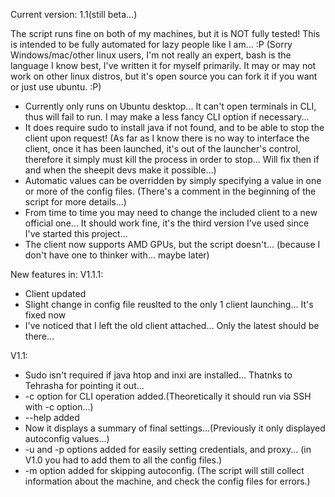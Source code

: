 Current version: 1.1(still beta...)

The script runs fine on both of my machines, but it is NOT fully tested! This is intended to be fully automated for lazy people like I am... :P (Sorry Windows/mac/other linux users, I'm not really an expert, bash is the language I know best, I've written it for myself primarily. It may or may not work on other linux distros, but it's open source you can fork it if you want or just use ubuntu. :P)
- Currently only runs on Ubuntu desktop... It can't open terminals in CLI, thus will fail to run. I may make a less fancy CLI option if necessary...
- It does require sudo to install java if not found, and to be able to stop the client upon request! (As far as I know there is no way to interface the client, once it has been launched, it's out of the launcher's control, therefore it simply must kill the process in order to stop... Will fix then if and when the sheepit devs make it possible...)
- Automatic values can be overridden by simply specifying a value in one or more of the config files. (There's a comment in the beginning of the script for more details...)
- From time to time you may need to change the included client to a new official one... It should work fine, it's the third version I've used since I've started this project...
- The client now supports AMD GPUs, but the script doesn't... (because I don't have one to thinker with... maybe later)

New features in:
V1.1.1:
  - Client updated
  - Slight change in config file reuslted to the only 1 client launching... It's fixed now
  - I've noticed that I left the old client attached... Only the latest should be there...

V1.1:
  - Sudo isn't required if java htop and inxi are installed... Thatnks to Tehrasha for pointing it out...
  - -c option for CLI operation added.(Theoretically it should run via SSH with -c option...)
  - --help added
  - Now it displays a summary of final settings...(Previously it only displayed autoconfig values...)
  - -u and -p options added for easily setting credentials, and proxy... (in V1.0 you had to add them to all the config files.)
  - -m option added for skipping autoconfig. (The script will still collect information about the machine, and check the config files for errors.)
